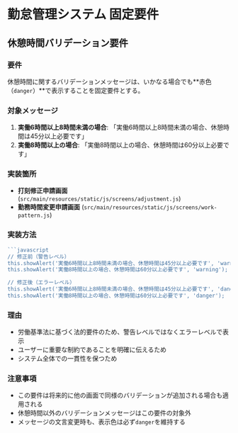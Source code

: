 # 勤怠管理システム 固定要件

## 休憩時間バリデーション要件

### 要件
休憩時間に関するバリデーションメッセージは、いかなる場合でも**赤色（`danger`）**で表示することを固定要件とする。

### 対象メッセージ
1. **実働6時間以上8時間未満の場合**: 「実働6時間以上8時間未満の場合、休憩時間は45分以上必要です」
2. **実働8時間以上の場合**: 「実働8時間以上の場合、休憩時間は60分以上必要です」

### 実装箇所
- **打刻修正申請画面** (`src/main/resources/static/js/screens/adjustment.js`)
- **勤務時間変更申請画面** (`src/main/resources/static/js/screens/work-pattern.js`)

### 実装方法
```javascript
```javascript
// 修正前（警告レベル）
this.showAlert('実働6時間以上8時間未満の場合、休憩時間は45分以上必要です', 'warning');
this.showAlert('実働8時間以上の場合、休憩時間は60分以上必要です', 'warning');

// 修正後（エラーレベル）
this.showAlert('実働6時間以上8時間未満の場合、休憩時間は45分以上必要です', 'danger');
this.showAlert('実働8時間以上の場合、休憩時間は60分以上必要です', 'danger');
```

### 理由
- 労働基準法に基づく法的要件のため、警告レベルではなくエラーレベルで表示
- ユーザーに重要な制約であることを明確に伝えるため
- システム全体での一貫性を保つため

### 注意事項
- この要件は将来的に他の画面で同様のバリデーションが追加される場合も適用される
- 休憩時間以外のバリデーションメッセージはこの要件の対象外
- メッセージの文言変更時も、表示色は必ず`danger`を維持する
